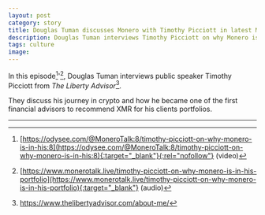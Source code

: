 ```yaml
---
layout: post
category: story
title: Douglas Tuman discusses Monero with Timothy Picciott in latest Monero Talk episode
description: Douglas Tuman interviews Timothy Picciott on why Monero is in his portfolio.
tags: culture
image: 
---
```


In this episode[^1]'[^2], Douglas Tuman interviews public speaker Timothy Picciott from *The Liberty Advisor*[^3]. 

They discuss his journey in crypto and how he became one of the first financial advisors to recommend XMR for his clients portfolios.



---

[^1]: [https://odysee.com/@MoneroTalk:8/timothy-picciott-on-why-monero-is-in-his:8](https://odysee.com/@MoneroTalk:8/timothy-picciott-on-why-monero-is-in-his:8){:target="_blank"}{:rel="nofollow"} (video)
[^2]: [https://www.monerotalk.live/timothy-picciott-on-why-monero-is-in-his-portfolio](https://www.monerotalk.live/timothy-picciott-on-why-monero-is-in-his-portfolio){:target="_blank"} (audio)
[^3]: https://www.thelibertyadvisor.com/about-me/
